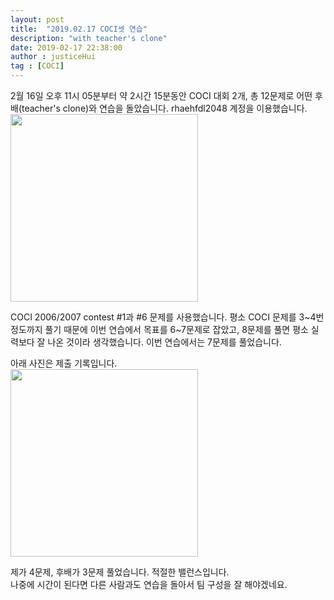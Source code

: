 ```yaml
---
layout: post
title:  "2019.02.17 COCI셋 연습"
description: "with teacher's clone"
date: 2019-02-17 22:38:00
author : justiceHui
tag : [COCI]
---
```


2월 16일 오후 11시 05분부터 약 2시간 15분동안 COCI 대회 2개, 총 12문제로 어떤 후배(teacher's clone)와 연습을 돌았습니다. rhaehfdl2048 계정을 이용했습니다.<br>
<img src = "https://i.imgur.com/ZBjk6TL.png" width = "300px">

COCI 2006/2007 contest #1과 #6 문제를 사용했습니다. 평소 COCI 문제를 3~4번 정도까지 풀기 때문에 이번 연습에서 목표를 6~7문제로 잡았고, 8문제를 풀면 평소 실력보다 잘 나온 것이라 생각했습니다. 이번 연습에서는 7문제를 풀었습니다.

아래 사진은 제출 기록입니다.<br>
<img src = "https://i.imgur.com/C4Appcb.png" width = "300px">

제가 4문제, 후배가 3문제 풀었습니다. 적절한 밸런스입니다.<br>
나중에 시간이 된다면 다른 사람과도 연습을 돌아서 팀 구성을 잘 해야겠네요.
 
